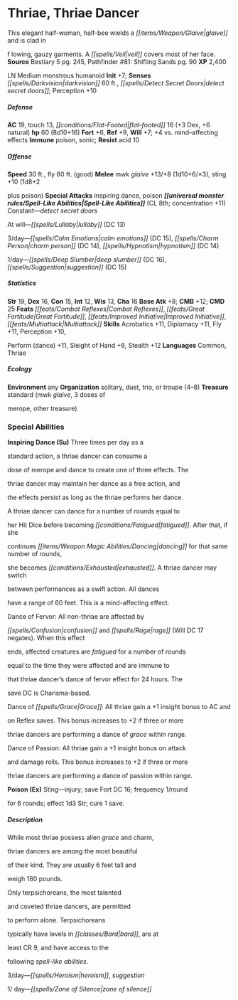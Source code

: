 ﻿---
cssclass: [monsters]
title1: Thriae, Thriae Dancer
desc_short: This elegant half-woman, half-bee wields a glaive and is clad inf lowing,
  gauzy garments. A veil covers most of her face.
title2: Thriae Dancer
CR: 6
sources:
- name: Bestiary 5
  page: 245
  link: http://paizo.com/products/btpy9g9x?Pathfinder-Roleplaying-Game-Bestiary-5
- name: 'Pathfinder #81: Shifting Sands'
  page: 90
  link: http://paizo.com/products/btpy92qb
XP: 2400
alignment: LN
size: Medium
type: monstrous humanoid
initiative:
  bonus: 7
senses:
  darkvision: 60
  detect secret doors: true
AC:
  AC: 19
  touch: 13
  flat_footed: 16
  components:
    dex: 3
    natural: 6
HP:
  HP: 60
  long: 8d10+16
saves:
  fort: 6
  ref: 9
  will: 7
  other: +4 vs. mind-affecting effects
immunities:
- poison
- sonic
resistances:
  acid: 10
speeds:
  base: 30
  fly: 60
  fly_maneuverability: good
attacks:
  melee:
  - - text: mwk glaive +13/+8 (1d10+6/×3)
      entries:
      - - damage: 1d10+6
          crit_multiplier: 3
      attack: mwk glaive
      bonus:
      - 13
      - 8
    - text: sting +10 (1d8+2plus poison)
      entries:
      - - damage: 1d8+2
          type: plus poison
      attack: sting
      bonus:
      - 10
  special:
  - inspiring dance
  - poison
spell_like_abilities:
  entries:
  - name: detect secret doors
    source: default
    freq: Constant
  - name: lullaby
    source: default
    freq: At will
    DC: 13
  - name: calm emotions
    source: default
    freq: 3/day
    DC: 15
  - name: charm person
    source: default
    freq: 3/day
    DC: 14
  - name: hypnotism
    source: default
    freq: 3/day
    DC: 14
  - name: deep slumber
    source: default
    freq: 1/day
    DC: 16
  - name: suggestion
    source: default
    freq: 1/day
    DC: 15
  sources:
  - name: default
    CL: 8
    concentration: 11
ability_scores:
  STR: 19
  DEX: 16
  CON: 15
  INT: 12
  WIS: 13
  CHA: 16
BAB: 8
CMB: 12
CMD: 25
feats:
- name: Combat Reflexes
- name: Great Fortitude
- name: Improved Initiative
- name: Multiattack
skills:
  Acrobatics: 11
  Diplomacy: 11
  Fly: 11
  Perception: 10
  Perform (dance): 11
  Sleight of Hand: 6
  Stealth: 12
languages:
- Common
- Thriae
ecology:
  environment: any
  organization: solitary, duet, trio, or troupe (4-8)
  treasure_type: standard
  treasure:
  - mwk glaive
  - 3 doses ofmerope
  - other treasure
special_abilities:
  Inspiring Dance (Su): |-
    Three times per day as astandard action, a thriae dancer can consume adose of merope and dance to create one of three effects. Thethriae dancer may maintain her dance as a free action, andthe effects persist as long as the thriae performs her dance.A thriae dancer can dance for a number of rounds equal toher Hit Dice before becoming fatigued. After that, if shecontinues dancing for that same number of rounds,she becomes exhausted. A thriae dancer may switchbetween performances as a swift action. All danceshave a range of 60 feet. This is a mind-affecting effect.
    Dance of Fervor: All non-thriae are affected byconfusion and rage (Will DC 17 negates). When this effectends, affected creatures are fatigued for a number of roundsequal to the time they were affected and are immune tothat thriae dancer's dance of fervor effect for 24 hours. Thesave DC is Charisma-based.
    Dance of Grace: All thriae gain a +1 insight bonus to AC andon Reflex saves. This bonus increases to +2 if three or morethriae dancers are performing a dance of grace within range.
    Dance of Passion: All thriae gain a +1 insight bonus on attackand damage rolls. This bonus increases to +2 if three or morethriae dancers are performing a dance of passion within range.
  Poison (Ex): Sting-injury; save Fort DC 16; frequency 1/roundfor 6 rounds; effect
    1d3 Str; cure 1 save.
desc_long: |-
  While most thriae possess alien grace and charm,thriae dancers are among the most beautifulof their kind. They are usually 6 feet tall andweigh 180 pounds.

  Only terpsichoreans, the most talentedand coveted thriae dancers, are permittedto perform alone. Terpsichoreanstypically have levels in bard, are atleast CR 9, and have access to thefollowing spell-like abilities.
  3/day-heroism, suggestion
  1/ day-zone of silence

---

# Thriae, Thriae Dancer
This elegant half-woman, half-bee wields a _[[items/Weapon/Glaive|glaive]]_ and is clad in

f lowing, gauzy garments. A _[[spells/Veil|veil]]_ covers most of her face.
**Source** Bestiary 5 pg. 245, Pathfinder #81: Shifting Sands pg. 90
**XP** 2,400

LN Medium monstrous humanoid
**Init** +7; **Senses** _[[spells/Darkvision|darkvision]]_ 60 ft., _[[spells/Detect Secret Doors|detect secret doors]]_; Perception +10

##### Defense

**AC** 19, touch 13, _[[conditions/Flat-Footed|flat-footed]]_ 16 (+3 Dex, +6 natural)
**hp** 60 (8d10+16)
**Fort** +6, **Ref** +9, **Will** +7; +4 vs. mind–affecting effects
**Immune** poison, sonic; **Resist** acid 10

##### Offense
**Speed** 30 ft., fly 60 ft. (good)
**Melee** mwk _glaive_ +13/+8 (1d10+6/×3), sting +10 (1d8+2

plus poison)
**Special Attacks** inspiring dance, poison
**_[[universal monster rules/Spell-Like Abilities|Spell-Like Abilities]]_** (CL 8th; concentration +11)
Constant—_detect secret doors_

At will—_[[spells/Lullaby|lullaby]]_ (DC 13)

3/day—_[[spells/Calm Emotions|calm emotions]]_ (DC 15), _[[spells/Charm Person|charm person]]_ (DC 14), _[[spells/Hypnotism|hypnotism]]_ (DC 14)

1/day—_[[spells/Deep Slumber|deep slumber]]_ (DC 16), _[[spells/Suggestion|suggestion]]_ (DC 15)

##### Statistics
**Str** 19, **Dex** 16, **Con** 15, **Int** 12, **Wis** 13, **Cha** 16
**Base Atk** +8; **CMB** +12; **CMD** 25
**Feats** _[[feats/Combat Reflexes|Combat Reflexes]]_, _[[feats/Great Fortitude|Great Fortitude]]_, _[[feats/Improved Initiative|Improved Initiative]]_, _[[feats/Multiattack|Multiattack]]_
**Skills** Acrobatics +11, Diplomacy +11, Fly +11, Perception +10,

Perform (dance) +11, Sleight of Hand +6, Stealth +12
**Languages** Common, Thriae

##### Ecology

**Environment** any
**Organization** solitary, duet, trio, or troupe (4–8)
**Treasure** standard (mwk _glaive_, 3 doses of

merope, other treasure)

### Special Abilities

**Inspiring Dance (Su)** Three times per day as a

standard action, a thriae dancer can consume a

dose of merope and dance to create one of three effects. The

thriae dancer may maintain her dance as a free action, and

the effects persist as long as the thriae performs her dance.

A thriae dancer can dance for a number of rounds equal to

her Hit Dice before becoming _[[conditions/Fatigued|fatigued]]_. After that, if she

continues _[[items/Weapon Magic Abilities/Dancing|dancing]]_ for that same number of rounds,

she becomes _[[conditions/Exhausted|exhausted]]_. A thriae dancer may switch

between performances as a swift action. All dances

have a range of 60 feet. This is a mind-affecting effect.

Dance of Fervor: All non-thriae are affected by

_[[spells/Confusion|confusion]]_ and _[[spells/Rage|rage]]_ (Will DC 17 negates). When this effect

ends, affected creatures are _fatigued_ for a number of rounds

equal to the time they were affected and are immune to

that thriae dancer’s dance of fervor effect for 24 hours. The

save DC is Charisma-based.

Dance of _[[spells/Grace|Grace]]_: All thriae gain a +1 insight bonus to AC and

on Reflex saves. This bonus increases to +2 if three or more

thriae dancers are performing a dance of _grace_ within range.

Dance of Passion: All thriae gain a +1 insight bonus on attack

and damage rolls. This bonus increases to +2 if three or more

thriae dancers are performing a dance of passion within range.

**Poison (Ex)** Sting—injury; save Fort DC 16; frequency 1/round

for 6 rounds; effect 1d3 Str; cure 1 save.

##### Description

While most thriae possess alien _grace_ and charm,

thriae dancers are among the most beautiful

of their kind. They are usually 6 feet tall and

weigh 180 pounds.

Only terpsichoreans, the most talented

and coveted thriae dancers, are permitted

to perform alone. Terpsichoreans

typically have levels in _[[classes/Bard|bard]]_, are at

least CR 9, and have access to the

following _spell-like abilities_.

3/day—_[[spells/Heroism|heroism]]_, _suggestion_

1/ day—_[[spells/Zone of Silence|zone of silence]]_